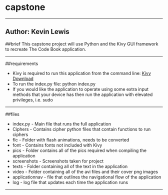 # capstone
-----------------------------------------------------------
Author: Kevin Lewis
-----------------------------------------------------------
##brief
This capstone project will use Python and the Kivy GUI 
framework to recreate The Code Book application.

-----------------------------------------------------------
##requirements
* Kivy is required to run this application from the command
line: [Kivy Download](https://kivy.org/#download)
* To run the index.py file: python index.py
* If you would like the application to operate using some
extra input methods that your device has then run the 
application with elevated privileges, i.e. sudo

-----------------------------------------------------------
##files
* index.py - Main file that runs the full application
* Ciphers - Contains cipher python files that contain 
functions to run ciphers
* flc - Folder with flash animations, needs to be converted
* font - Contains fonts not included with Kivy
* pics - Folder contains all of the pics required when
compiling the application
* screenshots - Screenshots taken for project
* texts - Folder containing all of the text in the 
application
* video - Folder containing all of the avi files and their
cover png images
* applicationnav - file that outlines the navigational 
flow of the application
* log - log file that updates each time the application
runs
-----------------------------------------------------------

